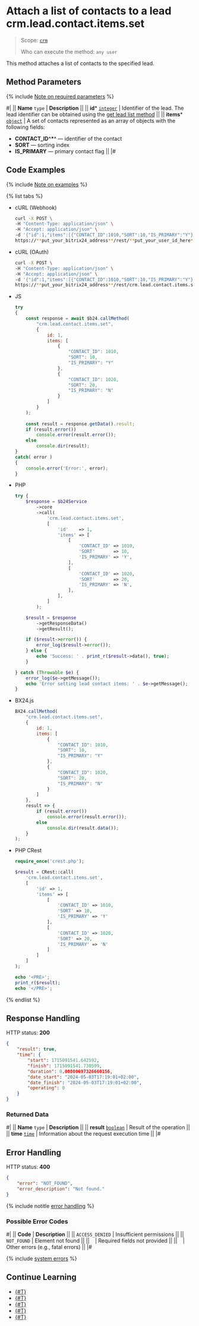 # Attach a list of contacts to a lead crm.lead.contact.items.set

> Scope: [`crm`](../../../scopes/permissions.md)
>
> Who can execute the method: `any user`

This method attaches a list of contacts to the specified lead.

## Method Parameters

{% include [Note on required parameters](../../../../_includes/required.md) %}

#|
|| **Name**
`type` | **Description** ||
|| **id*** 
[`integer`](../../../data-types.md) | Identifier of the lead. The lead identifier can be obtained using the [get lead list method](../crm-lead-list.md) ||
|| **items*** 
[`object`](../../../data-types.md) | A set of contacts represented as an array of objects with the following fields:

- **CONTACT_ID^*^** — identifier of the contact
- **SORT** — sorting index
- **IS_PRIMARY** — primary contact flag 
||
|#

## Code Examples

{% include [Note on examples](../../../../_includes/examples.md) %}

{% list tabs %}

- cURL (Webhook)

    ```bash
    curl -X POST \
    -H "Content-Type: application/json" \
    -H "Accept: application/json" \
    -d '{"id":1,"items":[{"CONTACT_ID":1010,"SORT":10,"IS_PRIMARY":"Y"},{"CONTACT_ID":1020,"SORT":20,"IS_PRIMARY":"N"}]}' \
    https://**put_your_bitrix24_address**/rest/**put_your_user_id_here**/**put_your_webhook_here**/crm.lead.contact.items.set
    ```

- cURL (OAuth)

    ```bash
    curl -X POST \
    -H "Content-Type: application/json" \
    -H "Accept: application/json" \
    -d '{"id":1,"items":[{"CONTACT_ID":1010,"SORT":10,"IS_PRIMARY":"Y"},{"CONTACT_ID":1020,"SORT":20,"IS_PRIMARY":"N"}],"auth":"**put_access_token_here**"}' \
    https://**put_your_bitrix24_address**/rest/crm.lead.contact.items.set
    ```

- JS

    ```js
    try
    {
        const response = await $b24.callMethod(
            "crm.lead.contact.items.set",
            {
                id: 1,
                items: [
                    {
                        "CONTACT_ID": 1010,
                        "SORT": 10,
                        "IS_PRIMARY": "Y"
                    },
                    {
                        "CONTACT_ID": 1020,
                        "SORT": 20,
                        "IS_PRIMARY": "N"
                    }
                ]
            }
        );
        
        const result = response.getData().result;
        if (result.error())
            console.error(result.error());
        else
            console.dir(result);
    }
    catch( error )
    {
        console.error('Error:', error);
    }
    ```

- PHP

    ```php
    try {
        $response = $b24Service
            ->core
            ->call(
                'crm.lead.contact.items.set',
                [
                    'id'    => 1,
                    'items' => [
                        [
                            'CONTACT_ID' => 1010,
                            'SORT'       => 10,
                            'IS_PRIMARY' => 'Y',
                        ],
                        [
                            'CONTACT_ID' => 1020,
                            'SORT'       => 20,
                            'IS_PRIMARY' => 'N',
                        ],
                    ],
                ]
            );
    
        $result = $response
            ->getResponseData()
            ->getResult();
    
        if ($result->error()) {
            error_log($result->error());
        } else {
            echo 'Success: ' . print_r($result->data(), true);
        }
    
    } catch (Throwable $e) {
        error_log($e->getMessage());
        echo 'Error setting lead contact items: ' . $e->getMessage();
    }
    ```

- BX24.js

    ```js
    BX24.callMethod(
        "crm.lead.contact.items.set",
        {
            id: 1,
            items: [
                {
                    "CONTACT_ID": 1010,
                    "SORT": 10,
                    "IS_PRIMARY": "Y"
                },
                {
                    "CONTACT_ID": 1020,
                    "SORT": 20,
                    "IS_PRIMARY": "N"
                }
            ]
        },
        result => {
            if (result.error())
                console.error(result.error());
            else
                console.dir(result.data());
        }
    );
    ```

- PHP CRest

    ```php
    require_once('crest.php');

    $result = CRest::call(
        'crm.lead.contact.items.set',
        [
            'id' => 1,
            'items' => [
                [
                    'CONTACT_ID' => 1010,
                    'SORT' => 10,
                    'IS_PRIMARY' => 'Y'
                ],
                [
                    'CONTACT_ID' => 1020,
                    'SORT' => 20,
                    'IS_PRIMARY' => 'N'
                ]
            ]
        ]
    );

    echo '<PRE>';
    print_r($result);
    echo '</PRE>';
    ```

{% endlist %}

## Response Handling

HTTP status: **200**

```json
{
    "result": true,
    "time": {
        "start": 1715091541.642592,
        "finish": 1715091541.730599,
        "duration": 0.08800697326660156,
        "date_start": "2024-05-03T17:19:01+02:00",
        "date_finish": "2024-05-03T17:19:01+02:00",
        "operating": 0
    }
}
```

### Returned Data

#|
|| **Name**
`type` | **Description** ||
|| **result**
[`boolean`](../../../data-types.md) | Result of the operation ||
|| **time**
[`time`](../../../data-types.md) | Information about the request execution time ||
|#

## Error Handling

HTTP status: **400**

```json
{
    "error": "NOT_FOUND",
    "error_description": "Not found."
}
```

{% include notitle [error handling](../../../../_includes/error-info.md) %}

### Possible Error Codes

#|
|| **Code** | **Description** ||
|| `ACCESS_DENIED` | Insufficient permissions ||
|| `NOT_FOUND` | Element not found ||
|| ` ` | Required fields not provided ||
|| ` ` | Other errors (e.g., fatal errors) ||
|#

{% include [system errors](../../../../_includes/system-errors.md) %}

## Continue Learning

- [{#T}](./crm-lead-contact-add.md)
- [{#T}](./crm-lead-contact-delete.md)
- [{#T}](./crm-lead-contact-items-get.md)
- [{#T}](./crm-lead-contact-items-delete.md)
- [{#T}](./crm-lead-contact-fields.md)